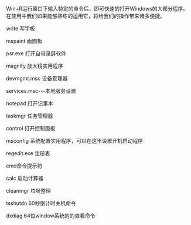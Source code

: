 
Win+R运行窗口下输入特定的命令后，即可快速的打开Windows的大部分程序。
在使用中我们如果能够熟练的运用它，将给我们的操作带来诸多便捷。

write 写字板

mspaint 画图板

psr.exe 打开自带录屏软件

magnify 放大镜实用程序

devmgmt.msc 设备管理器

services.msc---本地服务设置 

notepad 打开记事本

taskmgr 任务管理器

control 打开控制面板

msconfig 系统配置实用程序，可以在这里设置开机启动程序

regedit.exe 注册表

cmd命令提示符

calc 启动计算器

cleanmgr 垃圾整理

tsshutdn 60秒倒计时关机命令

dxdiag 64位window系统的的查看命令

